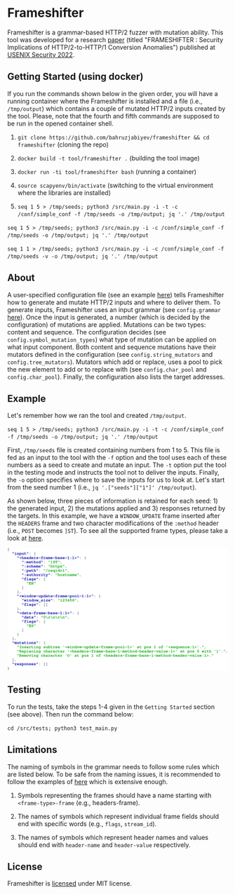 # Frameshifter

Frameshifter is a grammar-based HTTP/2 fuzzer with mutation ability. This tool was developed for a research [paper](https://www.usenix.org/conference/usenixsecurity22/presentation/jabiyev) (titled "FRAMESHIFTER : Security Implications of HTTP/2-to-HTTP/1 Conversion Anomalies") published at [USENIX Security 2022](https://www.usenix.org/conference/usenixsecurity22/).

## Getting Started (using docker)

If you run the commands shown below in the given order, you will have a running container where the Frameshifter is installed and a file (i.e., `/tmp/output`) which contains a couple of mutated HTTP/2 inputs created by the tool. Please, note that the fourth and fifth commands are supposed to be run in the opened container shell.

1. `git clone https://github.com/bahruzjabiyev/frameshifter && cd frameshifter` (cloning the repo)

2. `docker build -t tool/frameshifter .` (building the tool image)

3. `docker run -ti tool/frameshifter bash` (running a container)

4. `source scapyenv/bin/activate` (switching to the virtual environment where the libraries are installed)

5. `seq 1 5 > /tmp/seeds; python3 /src/main.py -i -t -c /conf/simple_conf -f /tmp/seeds -o /tmp/output; jq '.' /tmp/output`

`seq 1 5 > /tmp/seeds; python3 /src/main.py -i -c /conf/simple_conf -f /tmp/seeds -o /tmp/output; jq '.' /tmp/output`

`seq 1 1 > /tmp/seeds; python3 /src/main.py -i -c /conf/simple_conf -f /tmp/seeds -v -o /tmp/output; jq '.' /tmp/output`

## About
A user-specified configuration file (see an example [here](conf/simple_conf)) tells Frameshifter how to generate and mutate HTTP/2 inputs and where to deliver them. To generate inputs, Frameshifter uses an input grammar (see `config.grammar` [here](conf/simple_conf)). Once the input is generated, a number (which is decided by the configuration) of mutations are applied. Mutations can be two types: content and sequence. The configuration decides (see `config.symbol_mutation_types`) what type of mutation can be applied on what input component. Both content and sequence mutations have their mutators defined in the configuration (see `config.string_mutators` and `config.tree_mutators`). Mutators which add or replace, uses a pool to pick the new element to add or to replace with (see `config.char_pool` and `config.char_pool`). Finally, the configuration also lists the target addresses.

## Example
Let's remember how we ran the tool and created `/tmp/output`.

`seq 1 5 > /tmp/seeds; python3 /src/main.py -i -t -c /conf/simple_conf -f /tmp/seeds -o /tmp/output; jq '.' /tmp/output`

First, `/tmp/seeds` file is created containing numbers from 1 to 5. This file is fed as an input to the tool with the `-f` option and the tool uses each of these numbers as a seed to create and mutate an input. The `-t` option put the tool in the testing mode and instructs the tool not to deliver the inputs. Finally, the `-o` option specifies where to save the inputs for us to look at. Let's start from the seed number 1 (i.e., `jq '.["seeds"]["1"]' /tmp/output`).

As shown below, three pieces of information is retained for each seed: 1) the generated input, 2) the mutations applied and 3) responses returned by the targets. In this example, we have a `WINDOW_UPDATE` frame inserted after the `HEADERS` frame and two character modifications of the `:method` header (i.e., `POST` becomes `]ST`). To see all the supported frame types, please take a look at [here](conf/experiment_conf).

![](seed-1-input.png)

## Testing
To run the tests, take the steps 1-4 given in the `Getting Started` section (see above). Then run the command below:

`cd /src/tests; python3 test_main.py`

## Limitations
The naming of symbols in the grammar needs to follow some rules which are listed below. To be safe from the naming issues, it is recommended to follow the examples of [here](conf/experiment_conf) which is extensive enough.

1. Symbols representing the frames should have a name starting with `<frame-type>-frame` (e.g., headers-frame).

2. The names of symbols which represent individual frame fields should end with specific words (e.g., `flags`, `stream_id`).

3. The names of symbols which represent header names and values should end with `header-name` and `header-value` respectively. 

## License
Frameshifter is [licensed](LICENSE) under MIT license.
